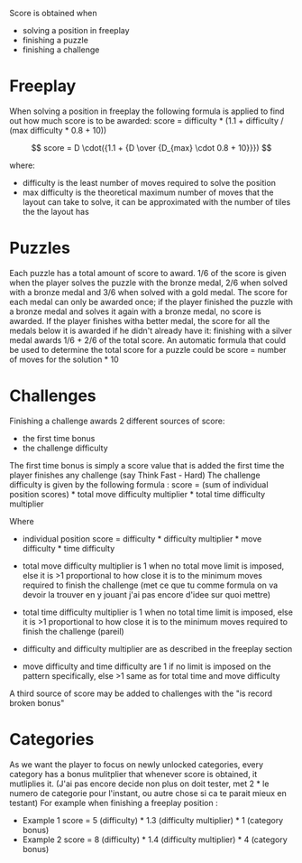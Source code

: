 Score is obtained when 
- solving a position in freeplay
- finishing a puzzle
- finishing a challenge

# Freeplay
When solving a position in freeplay the following formula is applied to find out how much score is to be awarded:
score = difficulty * (1.1 + difficulty / (max difficulty * 0.8 + 10))

$$ score = D \cdot({1.1 + {D \over {D_{max} \cdot 0.8 + 10}}}) $$

where: 
- difficulty is the least number of moves required to solve the position
- max difficulty is the theoretical maximum number of moves that the layout can take to solve, it can be approximated with the number of tiles the the layout has

# Puzzles
Each puzzle has a total amount of score to award. 1/6 of the score is given when the player solves the puzzle with the bronze medal, 2/6 when solved with a bronze medal and 3/6 when solved with a gold medal. The score for each medal can only be awarded once; if the player finished the puzzle with a bronze medal and solves it again with a bronze medal, no score is awarded. If the player finishes witha better medal, the score for all the medals below it is awarded if he didn't already have it: finishing with a silver medal awards 1/6 + 2/6 of the total score.
An automatic formula that could be used to determine the total score for a puzzle could be score = number of moves for the solution * 10


# Challenges
Finishing a challenge awards 2 different sources of score:
- the first time bonus
- the challenge difficulty

The first time bonus is simply a score value that is added the first time the player finishes any challenge (say Think Fast - Hard)
The challenge difficulty is given by the following formula :
score = (sum of individual position scores) * total move difficulty multiplier * total time difficulty multiplier

Where
- individual position score = difficulty * difficulty multiplier * move difficulty * time difficulty

- total move difficulty multiplier is 1 when no total move limit is imposed, else it is >1 proportional to how close it is to the minimum moves required to finish the challenge (met ce que tu comme formula on va devoir la trouver en y jouant j'ai pas encore d'idee sur quoi mettre)
- total time difficulty multiplier is 1 when no total time limit is imposed, else it is >1 proportional to how close it is to the minimum moves required to finish the challenge (pareil)

- difficulty and difficulty multiplier are as described in the freeplay section
- move difficulty and time difficulty are 1 if no limit is imposed on the pattern specifically, else >1 same as for total time and move difficulty

A third source of score may be added to challenges with the "is record broken bonus"

# Categories
As we want the player to focus on newly unlocked categories, every category has a bonus mulitplier that whenever score is obtained, it mutliplies it. (J'ai pas encore decide non plus on doit tester, met 2 * le numero de categorie pour l'instant, ou autre chose si ca te parait mieux en testant)
For example when finishing a freeplay position :
- Example 1
score = 5 (difficulty) * 1.3 (difficulty multiplier) * 1 (category bonus)
- Example 2 
score = 8 (difficulty) * 1.4 (difficulty multiplier) * 4 (category bonus)

